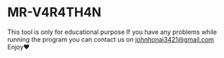 # MR-V4R4TH4N
This tool is only for educational purpose 
If you have any problems while running the program you can contact us on johnhonai3421@gmail.com 
Enjoy❤️
